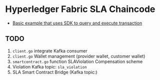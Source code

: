 # Hyperledger Fabric SLA Chaincode

* [Basic example that uses SDK to query and execute transaction](https://github.com/hyperledger/fabric-sdk-go/blob/main/test/integration/e2e/end_to_end.go)
  
## TODO

1) `client.go` integrate Kafka consumer
2) `client.go` Wallet management (provider wallet, customer wallet)
3) `smartcontract.go` function SLAViolation Compensation scheme
4) Violation Kafka topic: `sla_violation`
5) SLA Smart Contract Bridge (Kafka topic:)